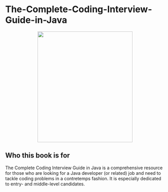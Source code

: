 # The-Complete-Coding-Interview-Guide-in-Java

<a href="https://www.amazon.com/gp/product/B08DSJZG38/ref=dbs_a_def_rwt_bibl_vppi_i2"><p align="center"><img src="https://m.media-amazon.com/images/I/51n2T-Y0DEL.jpg" height="350" width="300"/></p></a>

Who this book is for
--------------------
The Complete Coding Interview Guide in Java is a comprehensive resource for those who
are looking for a Java developer (or related) job and need to tackle coding problems in a
contretemps fashion. It is especially dedicated to entry- and middle-level candidates.
